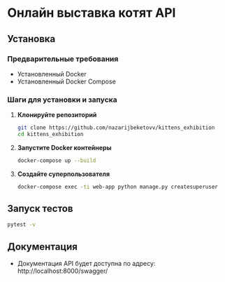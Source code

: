 # Онлайн выставка котят API

## Установка 

### Предварительные требования
- Установленный Docker
- Установленный Docker Compose

### Шаги для установки и запуска

1. **Клонируйте репозиторий**
   ```bash
   git clone https://github.com/nazarijbeketovv/kittens_exhibition
   cd kittens_exhibition
   ```

2. **Запустите Docker контейнеры**
   ```bash
   docker-compose up --build
   ```

3. **Создайте суперпользователя**
   ```bash
   docker-compose exec -ti web-app python manage.py createsuperuser 
   ```

## Запуск тестов

```bash
pytest -v
```

## Документация

- Документация API будет доступна по адресу: http://localhost:8000/swagger/